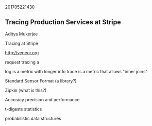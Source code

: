 201705221430

## Tracing Production Services at Stripe

Aditya Mukerjee

Tracing at Stripe

http://veneur.org

request tracing a

log is a metric with longer info
trace is a metric that allows "inner joins"

Standard Sensor Format (a library?)

Zipkin (what is this?)

Accuracy precision and performance

t-digests statistics 

probabilistic data structures
